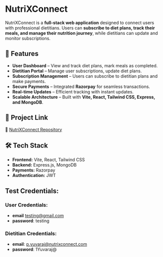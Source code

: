 # NutriXConnect

NutriXConnect is a **full-stack web application** designed to connect users with professional dietitians. Users can **subscribe to diet plans, track their meals, and manage their nutrition journey**, while dietitians can update and monitor subscriptions.  

## 🚀 Features  

- **User Dashboard** – View and track diet plans, mark meals as completed.  
- **Dietitian Portal** – Manage user subscriptions, update diet plans.  
- **Subscription Management** – Users can subscribe to dietitian plans and make payments.  
- **Secure Payments** – Integrated **Razorpay** for seamless transactions.  
- **Real-time Updates** – Efficient tracking with instant updates.  
- **Scalable Architecture** – Built with **Vite, React, Tailwind CSS, Express, and MongoDB**.  

## 📌 Project Link  
🔗 [NutriXConnect Repository](https://github.com/NutriXConnect)  

## 🛠️ Tech Stack  

- **Frontend:** Vite, React, Tailwind CSS  
- **Backend:** Express.js, MongoDB  
- **Payments:** Razorpay  
- **Authentication:** JWT  

## Test Credentials:

### User Credentials:
- **email** testing@gmail.com
- **password**: testing

### Dietitian Credentials:
- **email**: p.yuvaraj@nutrixconnect.com
- **password**: 1Yuvaraj@
  
